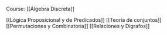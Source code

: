 Course: [[Álgebra Discreta]]

[[Lógica Proposicional y de Predicados]]
[[Teoría de conjuntos]]
[[Permutaciones y Combinatoria]]
[[Relaciones y Digrafos]]